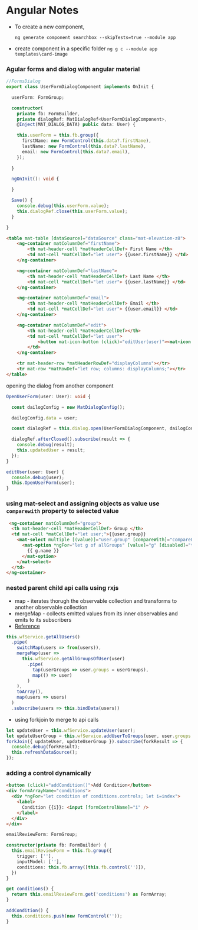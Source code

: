 # Angular Notes

* To create a new component,

    `ng generate component searchbox --skipTests=true --module app`
* create component in a specific folder
    `ng g c --module app  templates\card-image`


### Agular forms and dialog with angular material

```ts
//FormsDialog
export class UserFormDialogComponent implements OnInit {

  userForm: FormGroup;

  constructor(
    private fb: FormBuilder,
    private dialogRef: MatDialogRef<UserFormDialogComponent>,
    @Inject(MAT_DIALOG_DATA) public data: User) {

    this.userForm = this.fb.group({
      firstName: new FormControl(this.data?.firstName),
      lastName: new FormControl(this.data?.lastName),
      email: new FormControl(this.data?.email),
    });
    
  }

  ngOnInit(): void {

  }

  Save() {
    console.debug(this.userForm.value);
    this.dialogRef.close(this.userForm.value);
  }

}
```

```html
<table mat-table [dataSource]="dataSource" class="mat-elevation-z8">
    <ng-container matColumnDef="firstName">
        <th mat-header-cell *matHeaderCellDef> First Name </th>
        <td mat-cell *matCellDef="let user"> {{user.firstName}} </td>
    </ng-container>

    <ng-container matColumnDef="lastName">
        <th mat-header-cell *matHeaderCellDef> Last Name </th>
        <td mat-cell *matCellDef="let user"> {{user.lastName}} </td>
    </ng-container>

    <ng-container matColumnDef="email">
        <th mat-header-cell *matHeaderCellDef> Email </th>
        <td mat-cell *matCellDef="let user"> {{user.email}} </td>
    </ng-container>

    <ng-container matColumnDef="edit">
        <th mat-header-cell *matHeaderCellDef></th>
        <td mat-cell *matCellDef="let user">
            <button mat-icon-button (click)="editUser(user)"><mat-icon matTooltip="edit">edit</mat-icon></button>
        </td>                
    </ng-container>

    <tr mat-header-row *matHeaderRowDef="displayColumns"></tr>
    <tr mat-row *matRowDef="let row; columns: displayColumns;"></tr>
</table>
```

opening the dialog from another component

```ts
OpenUserForm(user: User): void {

  const dailogConfig = new MatDialogConfig();

  dailogConfig.data = user;

  const dialogRef = this.dialog.open(UserFormDialogComponent, dailogConfig);

  dialogRef.afterClosed().subscribe(result => {
    console.debug(result);
    this.updatedUser = result;
  });
}

editUser(user: User) {
  console.debug(user);
  this.OpenUserForm(user);
}
```

### using mat-select and assigning objects as value use `comparewith` property to selected value

```html
 <ng-container matColumnDef="group">
  <th mat-header-cell *matHeaderCellDef> Group </th>
  <td mat-cell *matCellDef="let user;">{{user.group}}
    <mat-select multiple [(value)]="user.group" [compareWith]="compareUserGroups">
      <mat-option *ngFor="let g of allGroups" [value]="g" [disabled]="true">
        {{ g.name }}
      </mat-option>
    </mat-select>
  </td>
</ng-container>
``` 

### nested parent child api calls using rxjs

- map - iterates thorugh the observable collection and transforms to another observable collection 
- mergeMap - collects emitted values from its inner observables and emits to its subscribers
- [Reference](https://www.tektutorialshub.com/angular/using-mergemap-in-angular/)

```ts
this.wfService.getAllUsers()
  .pipe(
    switchMap(users => from(users)),
    mergeMap(user =>
      this.wfService.getAllGroupsOfUser(user)
        .pipe(
          tap(userGroups => user.groups = userGroups),
          map(() => user)
        )
    ),
    toArray(),
    map(users => users)
  )
  .subscribe(users => this.bindData(users))
```

- using forkjoin to merge to api calls

```ts
let updateUser = this.wfService.updateUser(user);
let updateUserGroup = this.wfService.addUserToGroups(user, user.groups.map(g => g.name));
forkJoin({ updateUser, updateUserGroup }).subscribe(forkResult => {
  console.debug(forkResult);
  this.refreshDataSource();
});
```

### adding a control dynamically

```html
<button (click)="addCondition()">Add Condition</button>
<div formArrayName="conditions">
  <div *ngFor="let condition of conditions.controls; let i=index">
    <label>
      Condition {{i}}: <input [formControlName]="i" />
    </label>
  </div>
</div>
```
```ts
emailReviewForm: FormGroup;

constructor(private fb: FormBuilder) {
  this.emailReviewForm = this.fb.group({
    trigger: [''],
    inputModel: [''],
    conditions: this.fb.array([this.fb.control('')]),
  })
}

get conditions() {
  return this.emailReviewForm.get('conditions') as FormArray;
}

addCondition() {
  this.conditions.push(new FormControl(''));
}
```